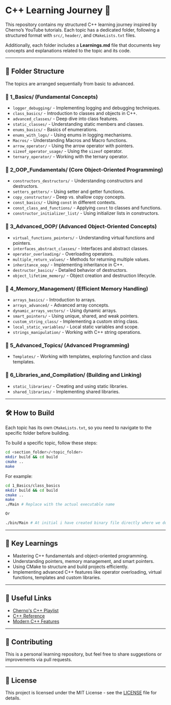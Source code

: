 # C++ Learning Journey 🚀

This repository contains my structured C++ learning journey inspired by Cherno’s YouTube tutorials. 
Each topic has a dedicated folder, following a structured format with `src/`, `header/`, and `CMakeLists.txt` files.

Additionally, each folder includes a **Learnings.md** file that documents key concepts and explanations related to the topic and its code.

---

## 📂 Folder Structure

The topics are arranged sequentially from basic to advanced.

### 🔹 **1_Basics/** (Fundamental Concepts)
- `logger_debugging/` - Implementing logging and debugging techniques.
- `class_basics/` - Introduction to classes and objects in C++.
- `advanced_classes/` - Deep dive into class features.
- `static_classes/` - Understanding static members and classes.
- `enums_basics/` - Basics of enumerations.
- `enums_with_logs/` - Using enums in logging mechanisms.
- `Macros/` - Understanding Macros and Macro functions.
- `arrow_operator/` - Using the arrow operator with pointers.
- `sizeof_operator_usage/` - Using the `sizeof` operator.
- `ternary_operator/` - Working with the ternary operator.

### 🔹 **2_OOP_Fundamentals/** (Core Object-Oriented Programming)
- `constructors_destructors/` - Understanding constructors and destructors.
- `setters_getters/` - Using setter and getter functions.
- `copy_constructor/` - Deep vs. shallow copy concepts.
- `const_basics/` - Using `const` in different contexts.
- `const_class_and_functions/` - Applying `const` to classes and functions.
- `constructor_initializer_list/` - Using initializer lists in constructors.

### 🔹 **3_Advanced_OOP/** (Advanced Object-Oriented Concepts)
- `virtual_functions_pointers/` - Understanding virtual functions and pointers.
- `interfaces_abstract_classes/` - Interfaces and abstract classes.
- `operator_overloading/` - Overloading operators.
- `multiple_return_values/` - Methods for returning multiple values.
- `inheritance_oop/` - Implementing inheritance in C++.
- `destructor_basics/` - Detailed behavior of destructors.
- `object_lifetime_memory/` - Object creation and destruction lifecycle.

### 🔹 **4_Memory_Management/** (Efficient Memory Handling)
- `arrays_basics/` - Introduction to arrays.
- `arrays_advanced/` - Advanced array concepts.
- `dynamic_arrays_vectors/` - Using dynamic arrays.
- `smart_pointers/` - Using unique, shared, and weak pointers.
- `custom_string_class/` - Implementing a custom string class.
- `local_static_variables/` - Local static variables and scope.
- `strings_manipulation/` - Working with C++ string operations.

### 🔹 **5_Advanced_Topics/** (Advanced Programming)
- `Templates/` - Working with templates, exploring function and class templates.


### 🔹 **6_Libraries_and_Compilation/** (Building and Linking)
- `static_libraries/` - Creating and using static libraries.
- `shared_libraries/` - Implementing shared libraries.

---

## 🛠️ How to Build

Each topic has its own `CMakeLists.txt`, so you need to navigate to the specific folder before building.

To build a specific topic, follow these steps:
```sh
cd <section_folder>/<topic_folder>
mkdir build && cd build
cmake ..
make
```
For example:
```sh
cd 1_Basics/class_basics
mkdir build && cd build
cmake ..
make
./Main # Replace with the actual executable name

Or

./bin/Main # At initial i have created binary file directly where we do compilation. Later on started putting Executable files inside bin folder.Replace Main with the actual executable name.
```

---

## 📌 Key Learnings
- Mastering C++ fundamentals and object-oriented programming.
- Understanding pointers, memory management, and smart pointers.
- Using CMake to structure and build projects efficiently.
- Implementing advanced C++ features like operator overloading, virtual functions, templates and custom libraries.

---

## 🔗 Useful Links
- [Cherno's C++ Playlist](https://www.youtube.com/playlist?list=PLlrATfBNZ98dudnM48yfGUldqGD0S4FFb)
- [C++ Reference](https://en.cppreference.com/w/)
- [Modern C++ Features](https://cppfeatures.com/)

---

## 🤝 Contributing
This is a personal learning repository, but feel free to share suggestions or improvements via pull requests.

---

## 📜 License
This project is licensed under the MIT License - see the [LICENSE](LICENSE) file for details.
